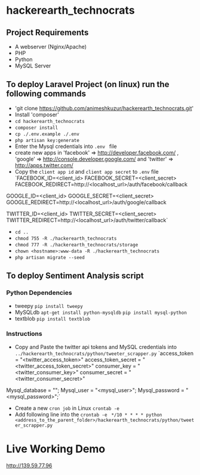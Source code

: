 # hackerearth_technocrats

## Project Requirements
* A webserver (Nginx/Apache)
* PHP
* Python
* MySQL Server

## To deploy Laravel Project (on linux) run the following commands
* 'git clone https://github.com/animeshkuzur/hackerearth_technocrats.git'
* Install 'composer'
* `cd hackerearth_technocrats`
* `composer install`
* `cp ./.env.example ./.env`
* `php artisan key:generate`
* Enter the Mysql credentials into `.env ` file
* create new apps in 
'facebook' => http://developer.facebook.com/ , 
'google' => http://console.developer.google.com/ and 
'twitter' => http://apps.twitter.com/
* Copy the `client app id` and `client app secret` to `.env` file
`FACEBOOK_ID=<client_id>
FACEBOOK_SECRET=<client_secret>
FACEBOOK_REDIRECT=http://<localhost_url>/auth/facebook/callback

GOOGLE_ID=<client_id>
GOOGLE_SECRET=<client_secret>
GOOGLE_REDIRECT=http://<localhost_url>/auth/google/callback

TWITTER_ID=<client_id>
TWITTER_SECRET=<client_secret>
TWITTER_REDIRECT=http://<localhost_url>/auth/twitter/callback`
* `cd ..`
* `chmod 755 -R ./hackerearth_technocrats`
* `chmod 777 -R ./hackerearth_technocrats/storage`
* `chown <hostname>:www-data -R ./hackerearth_technocrats`
* `php artisan migrate --seed`

## To deploy Sentiment Analysis script
### Python Dependencies
* tweepy
`pip install tweepy`
* MySQLdb
`apt-get install python-mysqldb`
`pip install mysql-python`
* textblob
`pip install textblob`

### Instructions
* Copy and Paste the twitter api tokens and MySQL credentials into `../hackerearth_technocrats/python/tweeter_scrapper.py`
`access_token = "<twitter_access_token>"
access_token_secret = "<twitter_access_token_secret>"
consumer_key = "<twitter_consumer_key>"
consumer_secret = "<twitter_consumer_secret>"

Mysql_database = "<database>";
Mysql_user = "<mysql_user>";
Mysql_password = "<mysql_password>";`
* Create a new `cron job` in Linux
`crontab -e`
* Add following line into the  `crontab -e `
`*/10 * * * * python <address_to_the_parent_folder>/hackerearth_technocrats/python/tweeter_scrapper.py`



# Live Working Demo
http://139.59.77.96

